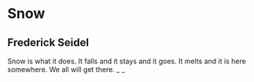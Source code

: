 # Snow
## Frederick Seidel
Snow is what it does.
It falls and it stays and it goes.
It melts and it is here somewhere.
We all will get there. _
_